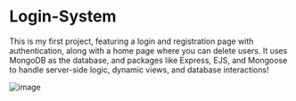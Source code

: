 ﻿# Login-System
 
This is my first project, featuring a login and registration page with authentication, along with a home page where you can delete users. It uses MongoDB as the database, and packages like Express, EJS, and Mongoose to handle server-side logic, dynamic views, and database interactions!


![image](https://github.com/user-attachments/assets/dcc88da5-f7bf-4607-ae6a-f41a71273500)
